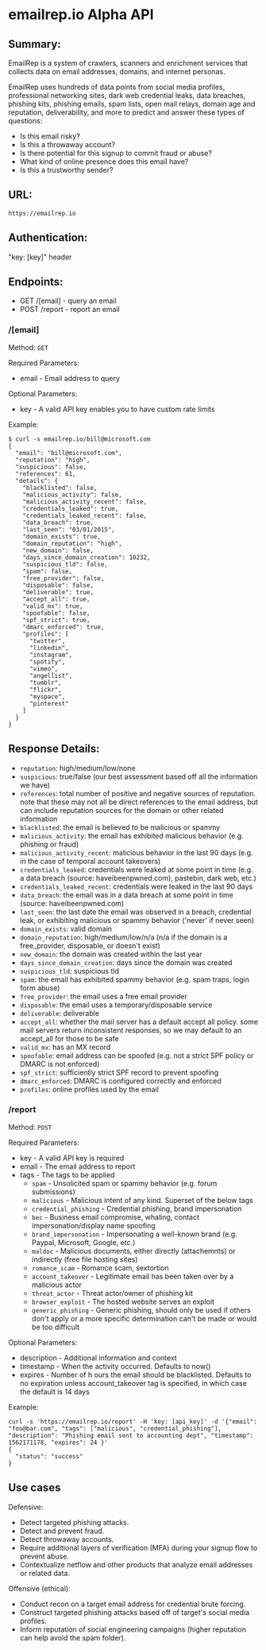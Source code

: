 # emailrep.io Alpha API

## Summary:

EmailRep is a system of crawlers, scanners and enrichment services that collects data on email addresses, domains, and internet personas. 

EmailRep uses hundreds of data points from social media profiles, professional networking sites, dark web credential leaks, data breaches, phishing kits, phishing emails, spam lists, open mail relays, domain age and reputation, deliverability, and more to predict and answer these types of questions: 
* Is this email risky?
* Is this a throwaway account?
* Is there potential for this signup to commit fraud or abuse?
* What kind of online presence does this email have?
* Is this a trustworthy sender?

## URL: 

```
https://emailrep.io
```

## Authentication:

"key: [key]" header

## Endpoints:

* GET /[email] - query an email
* POST /report - report an email

### /[email]
Method: `GET`

Required Parameters:

* email - Email address to query

Optional Parameters:

* key - A valid API key enables you to have custom rate limits

Example:
```
$ curl -s emailrep.io/bill@microsoft.com
{
  "email": "bill@microsoft.com",
  "reputation": "high",
  "suspicious": false,
  "references": 61,
  "details": {
    "blacklisted": false,
    "malicious_activity": false,
    "malicious_activity_recent": false,
    "credentials_leaked": true,
    "credentials_leaked_recent": false,
    "data_breach": true,
    "last_seen": "03/01/2015",
    "domain_exists": true,
    "domain_reputation": "high",
    "new_domain": false,
    "days_since_domain_creation": 10232,
    "suspicious_tld": false,
    "spam": false,
    "free_provider": false,
    "disposable": false,
    "deliverable": true,
    "accept_all": true,
    "valid_mx": true,
    "spoofable": false,
    "spf_strict": true,
    "dmarc_enforced": true,
    "profiles": [
      "twitter",
      "linkedin",
      "instagram",
      "spotify",
      "vimeo",
      "angellist",
      "tumblr",
      "flickr",
      "myspace",
      "pinterest"
    ]
  }
}
```

## Response Details:

* `reputation`: high/medium/low/none
* `suspicious`: true/false (our best assessment based off all the information we have)
* `references`: total number of positive and negative sources of reputation. note that these may not all be direct references to the email address, but can include reputation sources for the domain or other related information
* `blacklisted`: the email is believed to be malicious or spammy
* `malicious_activity`: the email has exhibited malicious behavior (e.g. phishing or fraud)
* `malicious_activity_recent`: malicious behavior in the last 90 days (e.g. in the case of temporal account takeovers)
* `credentials_leaked`: credentials were leaked at some point in time (e.g. a data breach (source: haveibeenpwned.com), pastebin, dark web, etc.)
* `credentials_leaked_recent`: credentials were leaked in the last 90 days
* `data_breach`: the email was in a data breach at some point in time (source: haveibeenpwned.com)
* `last_seen`: the last date the email was observed in a breach, credential leak, or exhibiting malicious or spammy behavior ('never' if never seen)
* `domain_exists`: valid domain
* `domain_reputation`: high/medium/low/n/a (n/a if the domain is a free_provider, disposable, or doesn't exist)
* `new_domain`: the domain was created within the last year
* `days_since_domain_creation`: days since the domain was created
* `suspicious_tld`: suspicious tld
* `spam`: the email has exhibited spammy behavior (e.g. spam traps, login form abuse)
* `free_provider`: the email uses a free email provider
* `disposable`: the email uses a temporary/disposable service
* `deliverable`: deliverable
* `accept_all`: whether the mail server has a default accept all policy. some mail servers return inconsistent responses, so we may default to an accept_all for those to be safe
* `valid_mx`: has an MX record
* `spoofable`: email address can be spoofed (e.g. not a strict SPF policy or DMARC is not enforced)
* `spf_strict`: sufficiently strict SPF record to prevent spoofing
* `dmarc_enforced`: DMARC is configured correctly and enforced
* `profiles`: online profiles used by the email

### /report
Method: `POST`

Required Parameters:

* key - A valid API key is required
* email - The email address to report
* tags - The tags to be applied
  * `spam` - Unsolicited spam or spammy behavior (e.g. forum submissions)
  * `malicious` - Malicious intent of any kind. Superset of the below tags
  * `credential_phishing` - Credential phishing, brand impersonation
  * `bec` - Business email compromise, whaling, contact impersonation/display name spoofing
  * `brand_impersonation` - Impersonating a well-known brand (e.g. Paypal, Microsoft, Google, etc.)
  * `maldoc` - Malicious documents, either directly (attachemnts) or indirectly (free file hosting sites)
  * `romance_scam` - Romance scam, sextortion
  * `account_takeover` - Legitimate email has been taken over by a malicious actor
  * `threat_actor` - Threat actor/owner of phishing kit
  * `browser_exploit` - The hosted website serves an exploit
  * `generic_phishing` - Generic phishing, should only be used if others don't apply or a more specific determination can't be made or would be too difficult

Optional Parameters:

* description - Additional information and context
* timestamp - When the activity occurred. Defaults to now()
* expires - Number of h ours the email should be blacklisted. Defaults to no expiration unless account_takeover tag is specified, in which case the default is 14 days

Example:
```
curl -s 'https://emailrep.io/report' -H 'key: [api_key]' -d '{"email": "foo@bar.com", "tags": ["malicious", "credential_phishing"], "description": "Phishing email sent to accounting dept", "timestamp": 1562171178, "expires": 24 }'
{
  "status": "success"
}
```

## Use cases

Defensive:
* Detect targeted phishing attacks.
* Detect and prevent fraud.
* Detect throwaway accounts.
* Require additional layers of verification (MFA) during your signup flow to prevent abuse.
* Contextualize netflow and other products that analyze email addresses or related data.

Offensive (ethical):
* Conduct recon on a target email address for credential brute forcing.
* Construct targeted phishing attacks based off of target's social media profiles.
* Inform reputation of social engineering campaigns (higher reputation can help avoid the spam folder).
